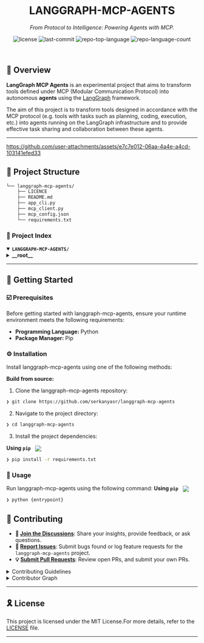 
<p align="center"><h1 align="center">LANGGRAPH-MCP-AGENTS</h1></p>
<p align="center">
	<em>From Protocol to Intelligence: Powering Agents with MCP.</em>
</p>
<p align="center">
	<img src="https://img.shields.io/github/license/serkanyasr/langgraph-mcp-agents?style=default&logo=opensourceinitiative&logoColor=white&color=0080ff" alt="license">
	<img src="https://img.shields.io/github/last-commit/serkanyasr/langgraph-mcp-agents?style=default&logo=git&logoColor=white&color=0080ff" alt="last-commit">
	<img src="https://img.shields.io/github/languages/top/serkanyasr/langgraph-mcp-agents?style=default&color=0080ff" alt="repo-top-language">
	<img src="https://img.shields.io/github/languages/count/serkanyasr/langgraph-mcp-agents?style=default&color=0080ff" alt="repo-language-count">
</p>
<p align="center"><!-- default option, no dependency badges. -->
</p>
<p align="center">
	<!-- default option, no dependency badges. -->
</p>
<br>


## 📍 Overview

**LangGraph MCP Agents** is an experimental project that aims to transform tools defined under MCP (Modular Communication Protocol) into autonomous **agents** using the [LangGraph](https://github.com/langchain-ai/langgraph) framework.

The aim of this project is to transform tools designed in accordance with the MCP protocol (e.g. tools with tasks such as planning, coding, execution, etc.) into agents running on the LangGraph infrastructure and to provide effective task sharing and collaboration between these agents.

---
https://github.com/user-attachments/assets/e7c7e012-06aa-4a4e-a4cd-103141efed33

## 📁 Project Structure

```sh
└── langgraph-mcp-agents/
    ├── LICENCE
    ├── README.md
    ├── app_cli.py
    ├── mcp_client.py
    ├── mcp_config.json
    └── requirements.txt
```


### 📂 Project Index
<details open>
	<summary><b><code>LANGGRAPH-MCP-AGENTS/</code></b></summary>
	<details> <!-- __root__ Submodule -->
		<summary><b>__root__</b></summary>
		<blockquote>
			<table>
			<tr>
				<td><b><a href='https://github.com/serkanyasr/langgraph-mcp-agents/blob/master/mcp_client.py'>mcp_client.py</a></b></td>
				<td>- MCPClient and MCPServer are the main classes in mcp_client.py<br>- MCPClient manages connections to multiple MCP servers, loads server configurations, starts servers, initializes tools, and handles resource cleanup<br>- MCPServer represents an individual server connection, manages tool execution, and handles cleanup operations<br>- The file is crucial for server communication and tool management in the project.</td>
			</tr>
			<tr>
				<td><b><a href='https://github.com/serkanyasr/langgraph-mcp-agents/blob/master/app_cli.py'>app_cli.py</a></b></td>
				<td>- App_cli.py is a command-line interface for a chatbot application that leverages the OpenAI language model<br>- It initializes the AI agent, accepts user input, and generates AI responses in real-time<br>- The script also handles server configurations, manages conversation history, and provides error handling and debugging support.</td>
			</tr>
			<tr>
				<td><b><a href='https://github.com/serkanyasr/langgraph-mcp-agents/blob/master/requirements.txt'>requirements.txt</a></b></td>
				<td>- Requirements.txt manages the necessary dependencies for the project<br>- It ensures the correct versions of libraries such as mcp, langgraph, langchain, python-dotenv, langchain-mcp-adapters, and rich are installed<br>- This contributes to the stability and reproducibility of the codebase across different environments.</td>
			</tr>
			<tr>
				<td><b><a href='https://github.com/serkanyasr/langgraph-mcp-agents/blob/master/mcp_config.json'>mcp_config.json</a></b></td>
				<td>- Mcp_config.json configures the Model Context Protocol servers, specifying the commands and arguments for different server types: filesystem, SQLite, and memory<br>- It enables the project to interact with various data storage systems, enhancing its flexibility and adaptability to diverse environments.</td>
			</tr>
			<tr>
				<td><b><a href='https://github.com/serkanyasr/langgraph-mcp-agents/blob/master/LICENCE'>LICENCE</a></b></td>
				<td>- The LICENCE file establishes the legal framework for the project, granting users the right to freely use, modify, and distribute the software under the MIT License<br>- It also disclaims warranties and limits liability, ensuring the software is provided "as is"<br>- This file is crucial for defining the terms of use and distribution of the software.</td>
			</tr>
			</table>
		</blockquote>
	</details>
</details>

---
## 🚀 Getting Started

### ☑️ Prerequisites

Before getting started with langgraph-mcp-agents, ensure your runtime environment meets the following requirements:

- **Programming Language:** Python
- **Package Manager:** Pip


### ⚙️ Installation

Install langgraph-mcp-agents using one of the following methods:

**Build from source:**

1. Clone the langgraph-mcp-agents repository:
```sh
❯ git clone https://github.com/serkanyasr/langgraph-mcp-agents
```

2. Navigate to the project directory:
```sh
❯ cd langgraph-mcp-agents
```

3. Install the project dependencies:


**Using `pip`** &nbsp; [<img align="center" src="https://img.shields.io/badge/Pip-3776AB.svg?style={badge_style}&logo=pypi&logoColor=white" />](https://pypi.org/project/pip/)

```sh
❯ pip install -r requirements.txt
```




### 🤖 Usage
Run langgraph-mcp-agents using the following command:
**Using `pip`** &nbsp; [<img align="center" src="https://img.shields.io/badge/Pip-3776AB.svg?style={badge_style}&logo=pypi&logoColor=white" />](https://pypi.org/project/pip/)

```sh
❯ python {entrypoint}
```

## 🔰 Contributing

- **💬 [Join the Discussions](https://github.com/serkanyasr/langgraph-mcp-agents/discussions)**: Share your insights, provide feedback, or ask questions.
- **🐛 [Report Issues](https://github.com/serkanyasr/langgraph-mcp-agents/issues)**: Submit bugs found or log feature requests for the `langgraph-mcp-agents` project.
- **💡 [Submit Pull Requests](https://github.com/serkanyasr/langgraph-mcp-agents/blob/main/CONTRIBUTING.md)**: Review open PRs, and submit your own PRs.

<details closed>
<summary>Contributing Guidelines</summary>

1. **Fork the Repository**: Start by forking the project repository to your github account.
2. **Clone Locally**: Clone the forked repository to your local machine using a git client.
   ```sh
   git clone https://github.com/serkanyasr/langgraph-mcp-agents
   ```
3. **Create a New Branch**: Always work on a new branch, giving it a descriptive name.
   ```sh
   git checkout -b new-feature-x
   ```
4. **Make Your Changes**: Develop and test your changes locally.
5. **Commit Your Changes**: Commit with a clear message describing your updates.
   ```sh
   git commit -m 'Implemented new feature x.'
   ```
6. **Push to github**: Push the changes to your forked repository.
   ```sh
   git push origin new-feature-x
   ```
7. **Submit a Pull Request**: Create a PR against the original project repository. Clearly describe the changes and their motivations.
8. **Review**: Once your PR is reviewed and approved, it will be merged into the main branch. Congratulations on your contribution!
</details>

<details closed>
<summary>Contributor Graph</summary>
<br>
<p align="left">
   <a href="https://github.com{/serkanyasr/langgraph-mcp-agents/}graphs/contributors">
      <img src="https://contrib.rocks/image?repo=serkanyasr/langgraph-mcp-agents">
   </a>
</p>
</details>

---

## 🎗 License

This project is licensed under the MIT License.For more details, refer to the [LICENSE](https://github.com/serkanyasr/langgraph-mcp-agents/blob/main/LICENCE) file.

---
